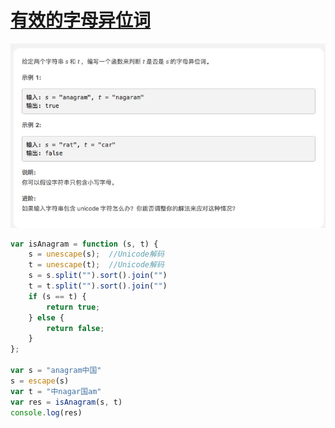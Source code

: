# [有效的字母异位词](https://leetcode-cn.com/explore/interview/card/top-interview-questions-easy/5/strings/35/)

![isAnagram](./imgs/isAnagram.png)

```js
var isAnagram = function (s, t) {
    s = unescape(s);  //Unicode解码
    t = unescape(t);  //Unicode解码
    s = s.split("").sort().join("")
    t = t.split("").sort().join("")
    if (s == t) {
        return true;
    } else {
        return false;
    }
};

var s = "anagram中国"
s = escape(s)
var t = "中nagar国am"
var res = isAnagram(s, t)
console.log(res)
```